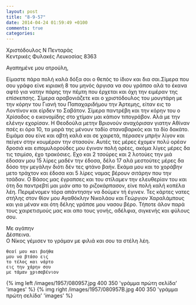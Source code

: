 ```yaml
---
layout: post
title: "8-9-57"
date: 2014-04-24 01:59:49 +0100
comments: true
categories:
---
```


Χριστόδουλος Ν Πενταράς<br/>
Κεντρικές Φυλακές Λευκοσίας 8363

Αγαπημένε μου ατρούλη,

Είμαστε πάρα πολή καλά δόξα σοι ο θεπός το ίδιον και δια σαι.Σίμερα που σου γράφο είνε κιριακή 8 του μηνός άργισα να σου γράπσο αλά το έκανα αφτό για νατην πάρης την πέμτη που έρχεται και όχη την ειμέραν της επίσκεπσης. Σίμερα αραβονιάζετε και ο χριστόδουλος του μουγτάρη με την κόρην του Γιανή του Παπαχαριδήμου την Άρτεμης, είταν εις το Λοντίνον και είρδεν το Σαβάτον. Σίμερα παντρέβη και την κόρην του ο Χρίσαδος ο εικονομίδης στο χτίμαν μαι κάπιον τιπογράβον. Αλά με την ελένην εχορίσαν.
Η Θεοδούλα μετην Βριονούν αναχόρισαν γιατην Αθίναν πσές ει όρα 10, τα μορά της μένουν ταδίο σταναβαρκός και τα δίο δακάτο. Ειμάμα σου είνε και αβτή καλά και σε χαιρετά, πέρασεν μπρήν λίγον και πείγεν στην κουμέραν την στασούν. Αυτές τες μέρες έχομεν πολύ ορέαν δροσιά και ειπομυλορούδες μου έγιναν πολή ορέες, ακόμα λίγες μέρες δα τις τσιμίσο, έχο τρακόσιες.
Εχο και 2 τσούρες και 2 λοτούες την μιά έδοσαν μου 15 λίρες μαδέν την έδοσα, δέλο 17 αλά μεστούτες μέρες δα δόσο την μεγάλην διότι δέν τες φτάνο βαήν. Εκάμα μου και το χοράβην μετο τράχτον και έδοσα και 5 λίρες ναμας βέρουν σιτάρην που την τσάδαν.
Ο Βάσος μας έγραπσες και του στίλαμεν την ελευθερίαν του και ότη δα παντρεβτί μαι μιάν απο το ριζοκάρπασον, είνε πολή καλή κοπέλα λέη. Περιμένομεν τόρα απάντησην να δούμεν τή έγινεν. Τες κάρτες νατες στήλης στον θίον μου Αγαθόκλην Νικολάου και Γεώργιον Χαραλάμπους και για μέναν και ότη δέλης γράπσε μου νασου βέρο.
Τήποτε άλον παρά τους χαιρετισμούς μας και απο τους γονής, αδέλφια, σιγκενής και φύλους σου.

Με αγάπην<br/>
Δέσπεινα.<br/>
Ο Νίκος γέμισεν το γράμαν με φιλιά και σου τα στέλη λέη.

    θεαί μου και βοήθα
    μου να βτάσο εις
    το τέλος και νάρτο
    εις την χάρην σου
    με τάμαν χρισαβένιον

{% img left /images/1957/080957.jpg 400 350 'γράμμα πρώτη σελίδα' 'images' %}
{% img right /images/1957/080957B.jpg 400 350 'γράμμα πρώτη σελίδα' 'images' %}
